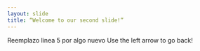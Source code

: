 ```yaml
---
layout: slide
title: “Welcome to our second slide!”
---
```

Reemplazo linea 5 por algo nuevo
Use the left arrow to go back!
